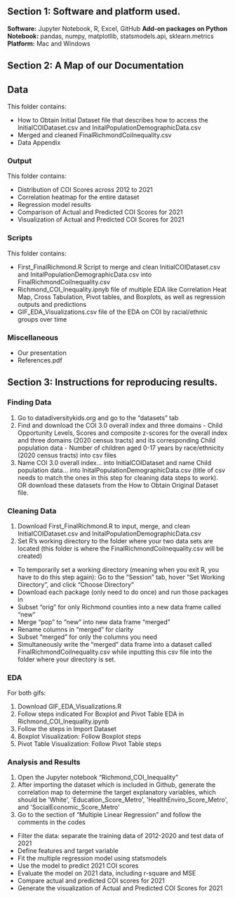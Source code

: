 ## Section 1: Software and platform used.
**Software:** Jupyter Notebook, R, Excel, GitHub
**Add-on packages on Python Notebook:** pandas, numpy, matplotlib, statsmodels.api, sklearn.metrics
**Platform:** Mac and Windows

## Section 2: A Map of our Documentation
## Data 
This folder contains:
* How to Obtain Initial Dataset file that describes how to access the InitialCOIDataset.csv and InitalPopulationDemographicData.csv 
* Merged and cleaned FinalRichmondCoiInequality.csv
* Data Appendix
### Output
This folder contains:
* Distribution of COI Scores across 2012 to 2021
* Correlation heatmap for the entire dataset
* Regression model results
* Comparison of Actual and Predicted COI Scores for 2021
* Visualization of Actual and Predicted COI Scores for 2021

### Scripts
This folder contains:
* First_FinalRichmond.R Script to merge and clean InitialCOIDataset.csv and InitalPopulationDemographicData.csv into FinalRichmondCoiInequality.csv
* Richmond_COI_Inequality.ipnyb file of multiple EDA like Correlation Heat Map, Cross Tabulation, Pivot tables, and Boxplots, as well as regression outputs and predictions
* GIF_EDA_Visualizations.csv file of the EDA on COI by racial/ethnic groups over time

### Miscellaneous
* Our presentation
* References.pdf


## Section 3: Instructions for reproducing results.
### Finding Data
1. Go to datadiversitykids.org and go to the “datasets” tab
2. Find and download the COI 3.0 overall index and three domains - Child Opportunity Levels, Scores and composite z-scores for the overall index and three domains (2020 census tracts) and its corresponding Child population data - Number of children aged 0-17 years by race/ethnicity (2020 census tracts) into csv files
3. Name COI 3.0 overall index… into InitialCOIDataset and name Child population data… into InitalPopulationDemographicData.csv (title of csv needs to match the ones in this step for cleaning data steps to work).  OR download these datasets from the How to Obtain Original Dataset file. 
### Cleaning Data
1. Download First_FinalRichmond.R to input, merge, and clean InitialCOIDataset.csv and InitalPopulationDemographicData.csv
2. Set R’s working directory to the folder where your two data sets are located (this folder is where the FinalRichmondCoiInequality.csv will be created)
- To temporarily set a working directory (meaning when you exit R, you have to do this step again): Go to the “Session” tab, hover “Set Working Directory”, and click “Choose Directory”
- Download each package (only need to do once) and run those packages in
- Subset “orig” for only Richmond counties into a new data frame called “new”
- Merge “pop” to “new” into new data frame “merged”
- Rename columns in “merged” for clarity
- Subset “merged” for only the columns you need
- Simultaneously write the “merged” data frame into a dataset called FinalRichmondCoiInequality.csv while inputting this csv file into the folder where your directory is set. 
### EDA
For both gifs:
1. Download GIF_EDA_Visualizations.R 
1. Follow steps indicated
For Boxplot and Pivot Table EDA in Richmond_COI_Inequality.ipynb
1. Follow the steps in Import Dataset
2. Boxplot Visualization: Follow Boxplot steps
3. Pivot Table Visualization: Follow Pivot Table steps

### Analysis and Results
1. Open the Jupyter notebook “Richmond_COI_Inequality”
2. After importing the dataset which is included in Github, generate the correlation map to determine the target explanatory variables, which should be 'White', 'Education_Score_Metro', 'HealthEnviro_Score_Metro', and 'SocialEconomic_Score_Metro'
3. Go to the section of “Multiple Linear Regression” and follow the comments in the codes
  - Filter the data: separate the training data of 2012-2020 and test data of 2021
  - Define features and target variable
  - Fit the multiple regression model using statsmodels
  - Use the model to predict 2021 COI scores 
  - Evaluate the model on 2021 data, including r-square and MSE
  - Compare actual and predicted COI scores for 2021
  - Generate the visualization of Actual and Predicted COI Scores for 2021
